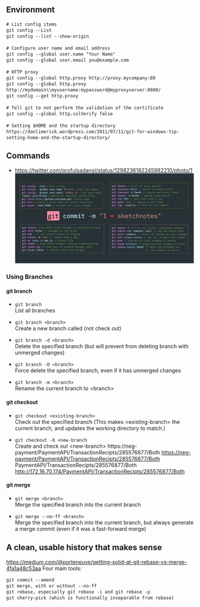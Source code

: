 ## Environment
```
# List config items
git config --List
git config --list --show-origin

# Configure user name and email address
git config --global user.name "Your Name"
git config --global user.email you@example.com

# HTTP proxy  
git config --global http.proxy http://proxy.mycompany:80
git config --global http.proxy http://mydomain\\myusername:mypassword@myproxyserver:8080/
git config --get http.proxy

# Tell git to not perform the validation of the certificate
git config --global http.sslVerify false

# Setting $HOME and the startup directory
https://danlimerick.wordpress.com/2011/07/11/git-for-windows-tip-setting-home-and-the-startup-directory/
```

## Commands
- https://twitter.com/profulsadangi/status/1298236182245982210/photo/1
![](./files/EgQvnCMVAAAGmoP.jpeg)


### Using Branches
#### git branch
- `git branch`  
List all branches

- `git branch <branch>`  
Create a new branch called <branch> (not check out)

- `git branch -d <branch>`  
Delete the specified branch (but will prevent from deleting branch with unmerged changes)

- `git branch -D <branch>`  
Force delete the specified branch, even if it has unmerged changes

- `git branch -m <branch>`  
Rename the current branch to &lt;branch&gt;


#### git checkout
- `git checkout <existing-branch>`  
Check out the specified branch (This makes &lt;existing-branch&gt; the current branch, and updates the working directory to match.)

- `git checkout -b <new-branch`  
Create and check out &lt;new-branch&gt;
https://neg-payment/PaymentAPI/TransactionRecipts/285576877/Both <https://neg-payment/PaymentAPI/TransactionRecipts/285576877/Both> PaymentAPI/TransactionRecipts/285576877/Both <http://172.16.70.174/PaymentAPI/TransactionRecipts/285576877/Both>


#### git merge
- `git merge <branch>`  
Merge the specified branch into the current branch

- `git merge --no-ff <branch>`  
Merge the specified branch into the current branch, but always generate a merge commit (even if it was a fast-forward merge)


## A clean, usable history that makes sense
https://medium.com/@porteneuve/getting-solid-at-git-rebase-vs-merge-4fa1a48c53aa
Four main tools:
```
git commit --amend
git merge, with or without --no-ff
git rebase, especially git rebase -i and git rebase -p
git cherry-pick (which is functionally inseparable from rebase)
```
